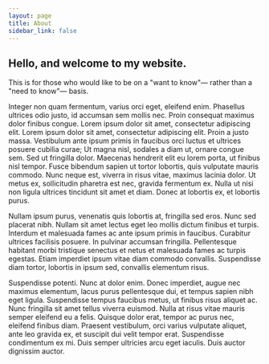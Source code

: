 ```yaml
---
layout: page
title: About
sidebar_link: false
---
```

<div class="sidecontent avatar" style="background-image: url({{ site.data.profile.image }})"></div><h2>Hello, and welcome to my website.</h2><p class="lead">This is for those who would like to be on a "want to know"&#8212; rather than a "need to know"&#8212; basis.</p>Integer non quam fermentum, varius orci eget, eleifend enim. Phasellus ultrices odio justo, id accumsan sem mollis nec. Proin consequat maximus dolor finibus congue. Lorem ipsum dolor sit amet, consectetur adipiscing elit. Lorem ipsum dolor sit amet, consectetur adipiscing elit. Proin a justo massa. Vestibulum ante ipsum primis in faucibus orci luctus et ultrices posuere cubilia curae; Ut magna nisl, sodales a diam ut, ornare congue sem. Sed ut fringilla dolor. Maecenas hendrerit elit eu lorem porta, ut finibus nisl tempor. Fusce bibendum sapien ut tortor lobortis, quis vulputate mauris commodo. Nunc neque est, viverra in risus vitae, maximus lacinia dolor. Ut metus ex, sollicitudin pharetra est nec, gravida fermentum ex. Nulla ut nisi non ligula ultrices tincidunt sit amet et diam. Donec at lobortis ex, et lobortis purus.

Nullam ipsum purus, venenatis quis lobortis at, fringilla sed eros. Nunc sed placerat nibh. Nullam sit amet lectus eget leo mollis dictum finibus et turpis. Interdum et malesuada fames ac ante ipsum primis in faucibus. Curabitur ultrices facilisis posuere. In pulvinar accumsan fringilla. Pellentesque habitant morbi tristique senectus et netus et malesuada fames ac turpis egestas. Etiam imperdiet ipsum vitae diam commodo convallis. Suspendisse diam tortor, lobortis in ipsum sed, convallis elementum risus.

Suspendisse potenti. Nunc at dolor enim. Donec imperdiet, augue nec maximus elementum, lacus purus pellentesque dui, et tempus sapien nibh eget ligula. Suspendisse tempus faucibus metus, ut finibus risus aliquet ac. Nunc fringilla sit amet tellus viverra euismod. Nulla at risus vitae mauris semper eleifend eu a felis. Quisque dolor erat, tempor ac purus nec, eleifend finibus diam. Praesent vestibulum, orci varius vulputate aliquet, ante leo gravida ex, et suscipit dui velit tempor erat. Suspendisse condimentum ex mi. Duis semper ultricies arcu eget iaculis. Duis auctor dignissim auctor.
